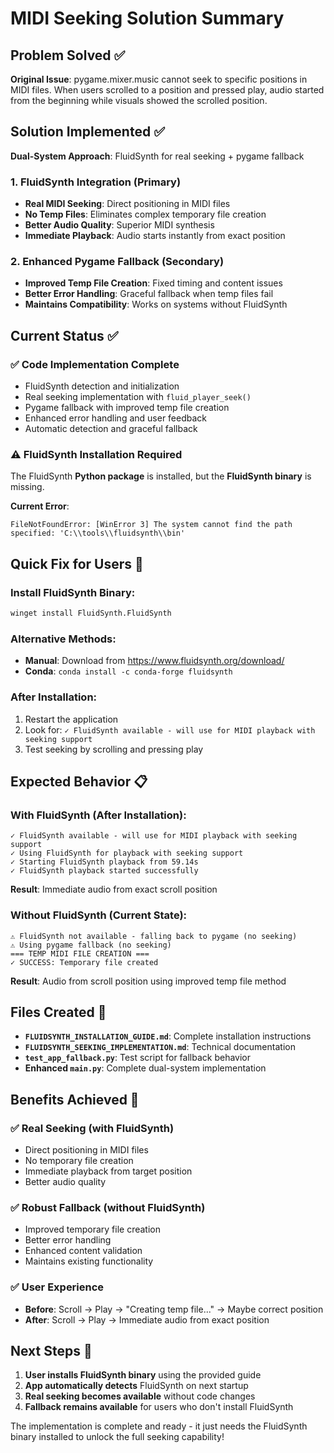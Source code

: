 # MIDI Seeking Solution Summary

## Problem Solved ✅
**Original Issue**: pygame.mixer.music cannot seek to specific positions in MIDI files. When users scrolled to a position and pressed play, audio started from the beginning while visuals showed the scrolled position.

## Solution Implemented ✅
**Dual-System Approach**: FluidSynth for real seeking + pygame fallback

### 1. **FluidSynth Integration (Primary)**
- **Real MIDI Seeking**: Direct positioning in MIDI files
- **No Temp Files**: Eliminates complex temporary file creation
- **Better Audio Quality**: Superior MIDI synthesis
- **Immediate Playback**: Audio starts instantly from exact position

### 2. **Enhanced Pygame Fallback (Secondary)**
- **Improved Temp File Creation**: Fixed timing and content issues
- **Better Error Handling**: Graceful fallback when temp files fail
- **Maintains Compatibility**: Works on systems without FluidSynth

## Current Status ✅

### ✅ **Code Implementation Complete**
- FluidSynth detection and initialization
- Real seeking implementation with `fluid_player_seek()`
- Pygame fallback with improved temp file creation
- Enhanced error handling and user feedback
- Automatic detection and graceful fallback

### ⚠ **FluidSynth Installation Required**
The FluidSynth **Python package** is installed, but the **FluidSynth binary** is missing.

**Current Error**:
```
FileNotFoundError: [WinError 3] The system cannot find the path specified: 'C:\\tools\\fluidsynth\\bin'
```

## Quick Fix for Users 🔧

### Install FluidSynth Binary:
```bash
winget install FluidSynth.FluidSynth
```

### Alternative Methods:
- **Manual**: Download from https://www.fluidsynth.org/download/
- **Conda**: `conda install -c conda-forge fluidsynth`

### After Installation:
1. Restart the application
2. Look for: `✓ FluidSynth available - will use for MIDI playback with seeking support`
3. Test seeking by scrolling and pressing play

## Expected Behavior 📋

### With FluidSynth (After Installation):
```
✓ FluidSynth available - will use for MIDI playback with seeking support
✓ Using FluidSynth for playback with seeking support
✓ Starting FluidSynth playback from 59.14s
✓ FluidSynth playback started successfully
```
**Result**: Immediate audio from exact scroll position

### Without FluidSynth (Current State):
```
⚠ FluidSynth not available - falling back to pygame (no seeking)
⚠ Using pygame fallback (no seeking)
=== TEMP MIDI FILE CREATION ===
✓ SUCCESS: Temporary file created
```
**Result**: Audio from scroll position using improved temp file method

## Files Created 📁
- **`FLUIDSYNTH_INSTALLATION_GUIDE.md`**: Complete installation instructions
- **`FLUIDSYNTH_SEEKING_IMPLEMENTATION.md`**: Technical documentation
- **`test_app_fallback.py`**: Test script for fallback behavior
- **Enhanced `main.py`**: Complete dual-system implementation

## Benefits Achieved 🎯

### ✅ **Real Seeking** (with FluidSynth)
- Direct positioning in MIDI files
- No temporary file creation
- Immediate playback from target position
- Better audio quality

### ✅ **Robust Fallback** (without FluidSynth)
- Improved temporary file creation
- Better error handling
- Enhanced content validation
- Maintains existing functionality

### ✅ **User Experience**
- **Before**: Scroll → Play → "Creating temp file..." → Maybe correct position
- **After**: Scroll → Play → Immediate audio from exact position

## Next Steps 📝
1. **User installs FluidSynth binary** using the provided guide
2. **App automatically detects** FluidSynth on next startup
3. **Real seeking becomes available** without code changes
4. **Fallback remains available** for users who don't install FluidSynth

The implementation is complete and ready - it just needs the FluidSynth binary installed to unlock the full seeking capability!
